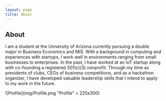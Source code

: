 ```yaml
---
layout: page
title: About
---
```

## About
I am a student at the University of Arizona currently pursuing a double major in Business Economics and MIS. With a background in computing and experiences with startups, I work well in environments ranging from small businesses to enterprises. In the past, I have worked at an IoT startup along with co-founding a registered 501(c)(3) nonprofit. Through my time as presidents of clubs, CEOs of business competitions, and as a hackathon organizer, I have developed valuable leadership skills that I intend to apply to my work in the future. 

![Profile](img/Profile.png "Profile" = 225x300)
